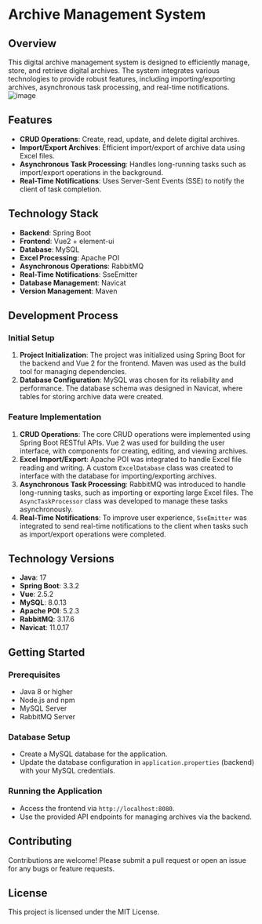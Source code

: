 # Archive Management System

## Overview

This digital archive management system is designed to efficiently manage, store, and retrieve digital archives. The system integrates various technologies to provide robust features, including importing/exporting archives, asynchronous task processing, and real-time notifications.
![image](https://github.com/user-attachments/assets/eb25ff68-0b2a-43f7-97a4-88ce699a7372)



## Features

- **CRUD Operations**: Create, read, update, and delete digital archives.
- **Import/Export Archives**: Efficient import/export of archive data using Excel files.
- **Asynchronous Task Processing**: Handles long-running tasks such as import/export operations in the background.
- **Real-Time Notifications**: Uses Server-Sent Events (SSE) to notify the client of task completion.

## Technology Stack

- **Backend**: Spring Boot
- **Frontend**: Vue2 + element-ui
- **Database**: MySQL
- **Excel Processing**: Apache POI
- **Asynchronous Operations**: RabbitMQ
- **Real-Time Notifications**: SseEmitter
- **Database Management**: Navicat
- **Version Management**: Maven

## Development Process

### Initial Setup

1. **Project Initialization**: The project was initialized using Spring Boot for the backend and Vue 2 for the frontend. Maven was used as the build tool for managing dependencies.
2. **Database Configuration**: MySQL was chosen for its reliability and performance. The database schema was designed in Navicat, where tables for storing archive data were created.

### Feature Implementation

1. **CRUD Operations**: The core CRUD operations were implemented using Spring Boot RESTful APIs. Vue 2 was used for building the user interface, with components for creating, editing, and viewing archives.
2. **Excel Import/Export**: Apache POI was integrated to handle Excel file reading and writing. A custom `ExcelDatabase` class was created to interface with the database for importing/exporting archives.
3. **Asynchronous Task Processing**: RabbitMQ was introduced to handle long-running tasks, such as importing or exporting large Excel files. The `AsyncTaskProcessor` class was developed to manage these tasks asynchronously.
4. **Real-Time Notifications**: To improve user experience, `SseEmitter` was integrated to send real-time notifications to the client when tasks such as import/export operations were completed.

## Technology Versions

- **Java**: 17
- **Spring Boot**: 3.3.2
- **Vue**: 2.5.2
- **MySQL**: 8.0.13
- **Apache POI**: 5.2.3
- **RabbitMQ**: 3.17.6
- **Navicat**: 11.0.17

## Getting Started

### Prerequisites

- Java 8 or higher
- Node.js and npm
- MySQL Server
- RabbitMQ Server

### Database Setup

- Create a MySQL database for the application.
- Update the database configuration in `application.properties` (backend) with your MySQL credentials.

### Running the Application

- Access the frontend via `http://localhost:8080`.
- Use the provided API endpoints for managing archives via the backend.

## Contributing

Contributions are welcome! Please submit a pull request or open an issue for any bugs or feature requests.

## License

This project is licensed under the MIT License.
